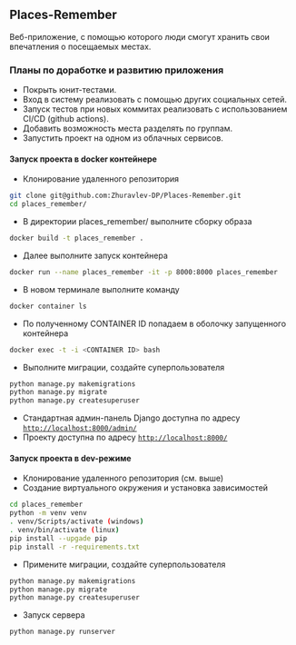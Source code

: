 ## Places-Remember
Веб-приложение, с помощью которого люди смогут хранить свои впечатления о посещаемых
местах.

### Планы по доработке и развитию приложения
- Покрыть юнит-тестами.
- Вход в систему реализовать с помощью других социальных сетей.
- Запуск тестов при новых коммитах реализовать с использованием CI/CD (github actions).
- Добавить возможность места разделять по группам.
- Запустить проект на одном из облачных сервисов.

#### Запуск проекта в docker контейнере

- Клонирование удаленного репозитория
```bash
git clone git@github.com:Zhuravlev-DP/Places-Remember.git
cd places_remember/
```
- В директории places_remember/ выполните сборку образа
```bash
docker build -t places_remember .
```
- Далее выполните запуск контейнера
```bash
docker run --name places_remember -it -p 8000:8000 places_remember
```
- В новом терминале выполните команду
```bash
docker container ls
```
- По полученному CONTAINER ID попадаем в оболочку запущенного контейнера
```bash
docker exec -t -i <CONTAINER ID> bash
```
- Выполните миграции, создайте суперпользователя
```bash
python manage.py makemigrations
python manage.py migrate
python manage.py createsuperuser
```
- Стандартная админ-панель Django доступна по адресу [`http://localhost:8000/admin/`](http://localhost:8000/admin/)
- Проекту доступна по адресу [`http://localhost:8000/`](http://localhost:8000/)

#### Запуск проекта в dev-режиме

- Клонирование удаленного репозитория (см. выше)
- Создание виртуального окружения и установка зависимостей
```bash
cd places_remember
python -m venv venv
. venv/Scripts/activate (windows)
. venv/bin/activate (linux)
pip install --upgade pip
pip install -r -requirements.txt
```
- Примените миграции, создайте суперпользователя
```bash
python manage.py makemigrations
python manage.py migrate
python manage.py createsuperuser
```
- Запуск сервера
```bash
python manage.py runserver
```
